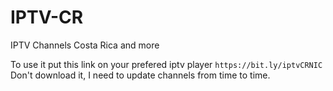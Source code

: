 # IPTV-CR
IPTV Channels Costa Rica and more

To use it put this link on your prefered iptv player `https://bit.ly/iptvCRNIC` Don't download it, I need to update channels from time to time.
